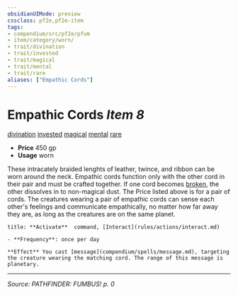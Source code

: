 ```yaml
---
obsidianUIMode: preview
cssclass: pf2e,pf2e-item
tags:
- compendium/src/pf2e/pfum
- item/category/worn/
- trait/divination
- trait/invested
- trait/magical
- trait/mental
- trait/rare
aliases: ["Empathic Cords"]
---
```

# Empathic Cords *Item 8*  
[divination](rules/traits/divination.md "Divination School Trait")  [invested](rules/traits/invested.md "Invested Item Trait")  [magical](rules/traits/magical.md "Magical Item Trait")  [mental](rules/traits/mental.md "Mental Effect Trait")  [rare](rules/traits/rare.md "Rare Rarity Trait")  

- **Price** 450 gp
- **Usage** worn

These intracately braided lenghts of leather, twince, and ribbon can be worn around the neck. Empathic cords function only with the other cord in their pair and must be crafted together. If one cord becomes [broken](rules/conditions.md#Broken), the other dissolves in to non-magical dust. The Price listed above is for a pair of cords. The creatures wearing a pair of empathic cords can sense each other's feelings and communicate empathically, no matter how far away they are, as long as the creatures are on the same planet.

```ad-embed-ability
title: **Activate**  command, [Interact](rules/actions/interact.md)

- **Frequency**: once per day

**Effect** You cast [message](compendium/spells/message.md), targeting the creature wearing the matching cord. The range of this message is planetary.
```


---
*Source: PATHFINDER: FUMBUS! p. 0*